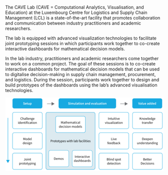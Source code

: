 The CAVE Lab (CAVE = Computational Analytics, Visualisation, and Education) at the Luxembourg Centre for Logistics and Supply Chain Management (LCL) is a state-of-the-art facility that promotes collaboration and communication between industry practitioners and academic researchers.

The lab is equipped with advanced visualization technologies to facilitate joint prototyping sessions in which participants work together to co-create interactive dashboards for mathematical decision models.

In the lab industry, practitioners and academic researchers come together to work on a common project. The goal of these sessions is to co-create interactive dashboards for mathematical decision models that can be used to digitalise decision-making in supply chain management, procurement, and logistics. During the session, participants work together to design and build prototypes of the dashboards using the lab’s advanced visualisation technologies.

![](cave-lab-workflow.png)
